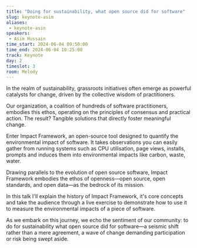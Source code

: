 ```yaml
---
title: "Doing for sustainability, what open source did for software"
slug: keynote-asim 
aliases:
 - keynote-asin
speakers:
 - Asim Hussain
time_start: 2024-06-04 09:50:00
time_end: 2024-06-04 10:25:00
track: Keynote
day: 2
timeslot: 3
room: Melody
---
```


In the realm of sustainability, grassroots initiatives often emerge as powerful catalysts for change, driven by the collective wisdom of practitioners. 

Our organization, a coalition of hundreds of software practitioners, embodies this ethos, operating on the principles of consensus and practical action. The result? Tangible solutions that directly foster meaningful change.

Enter Impact Framework, an open-source tool designed to quantify the environmental impact of software. It takes observations you can easily gather from running systems such as CPU utilisation, page views, installs, prompts and induces them into environmental impacts like carbon, waste, water.

Drawing parallels to the evolution of open source software, Impact Framework embodies the ethos of openness—open source, open standards, and open data—as the bedrock of its mission.

In this talk I'll explain the history of Impact Framework, it's core concepts and take the audience through a live exercise to demonstrate how to use it to measure the environmental impacts of a piece of software.

As we embark on this journey, we echo the sentiment of our community: to do for sustainability what open source did for software—a seismic shift rather than a mere agreement, a wave of change demanding participation or risk being swept aside. 